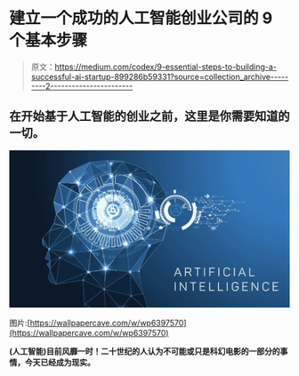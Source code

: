# 建立一个成功的人工智能创业公司的 9 个基本步骤

> 原文：<https://medium.com/codex/9-essential-steps-to-building-a-successful-ai-startup-899286b59331?source=collection_archive---------2----------------------->

## 在开始基于人工智能的创业之前，这里是你需要知道的一切。

![](img/e942596af4aebfc7b63c262d75002482.png)

图片:[https://wallpapercave.com/w/wp6397570](https://wallpapercave.com/w/wp6397570)

[](https://www.oracle.com/artificial-intelligence/what-is-ai/)**(人工智能)目前风靡一时！二十世纪的人认为不可能或只是科幻电影的一部分的事情，今天已经成为现实。**
